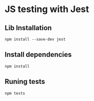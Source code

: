
# JS testing with Jest

## Lib Installation

```
npm install --save-dev jest
```


## Install dependencies

```
npm install
```

## Runing tests

```
npm tests
```